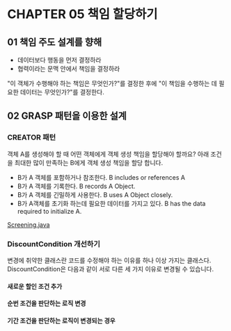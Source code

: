 # CHAPTER 05 책임 할당하기

## 01 책임 주도 설계를 향해

- 데이터보다 행동을 먼저 결정하라
- 협력이라는 문맥 안에서 책임을 결정하라

"이 객체가 수행해야 하는 책임은 무엇인가?"를 결정한 후에 "이 책임을 수행하는 데 필요한 데이터는 무엇인가?"를 결정한다.

## 02 GRASP 패턴을 이용한 설계


### CREATOR 패턴

객체 A를 생성해야 할 때 어떤 객체에게 객체 생성 책임을 할당해야 할까요? 아래 조건을 최대한 많이 만족하는 B에게 객체 생성 책임을 할당 합니다. 
- B가 A 객체를 포함하거나 참조한다. B includes or references A
- B가 A 객체를 기록한다. B records A Object.
- B가 A 객체를 긴밀하게 사용한다. B uses A Object closely.
- B가 A객체를 초기화 하는데 필요한 데이터를 가지고 있다. B has the data required to initialize A.

[Screening.java](src/main/java/com/osc/object/chapter05/Screening.java)



### DiscountCondition 개선하기

변경에 취약한 클래스란 코드를 수정해야 하는 이유를 하나 이상 가지는 클래스다. DiscountCondition은 다음과 같이 서로 다른 세 가지 이유로 변경될 수 있습니다.

#### 새로운 할인 조건 추가
#### 순번 조건을 판단하는 로직 변경
#### 기간 조건을 판단하는 로직이 변경되는 경우
